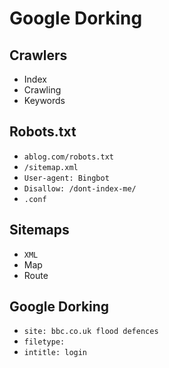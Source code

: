 # Google Dorking

## Crawlers
* Index
* Crawling
* Keywords

## Robots.txt
* `ablog.com/robots.txt`
* `/sitemap.xml`
* `User-agent: Bingbot`
* `Disallow: /dont-index-me/`
* `.conf`

## Sitemaps
* `XML`
* Map
* Route

## Google Dorking
* `site: bbc.co.uk flood defences`
* `filetype:`
* `intitle: login`